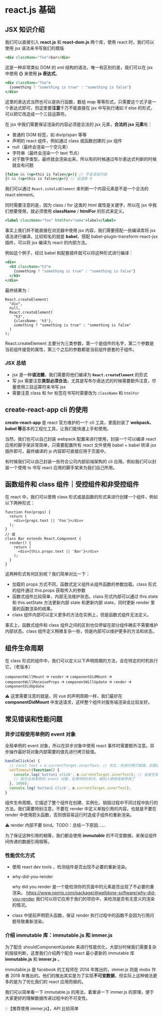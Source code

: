 # react.js 基础

## JSX 知识介绍

我们可以直接引⼊ **react.js** 和 **react-dom.js** 两个库，使⽤ react 时，我们可以使⽤ jsx 语法来书写我们的模版

```html
<div className="foo">bar</div>
```

这是⼀种⾮常类似 DOM 的 xml 结构的语法，唯⼀有区别的是，我们可以在 jsx 中使⽤ **{}** 来使⽤ **js 表达式**。

```jsx
<div className="foo">
  {something ? "something is true" : "something is false"}
</div>
```

这⾥的表达式当然也可以是执⾏函数，数组 map 等等形式，只需要这个式⼦是⼀个表达式即可，但这⾥要**注意**千万不能直接在 jsx 中写执⾏诸如 if else 的形式，可以把它改造成⼀个三⽬运算符。

在 jsx 中我们需要保证渲染的内容必须是合法的 jsx 元素，**合法的 jsx 元素**有：

* 普通的 DOM 标签，如 div/p/span 等等
* 声明的 react 组件，例如通过 class 或函数创建的 jsx 组件
* null（最终会渲染⼀个空元素）
* 字符串（最终会渲染⼀个 text 节点）
* 对于数字类型，最终就会渲染出来，所以有的时候通过布尔表达式判断的时候就会有问题

```jsx
{false && (<p>this is false</p>)} // 不会渲染内容
{0 && (<p>this is false</p>)} // 会渲染 0
```

我们可以通过 `React.isValidElement` 来判断⼀个内容元素是不是⼀个合法的 react element。

同时需要注意的是，因为 class / for 这类的 html 属性是关键字，所以在 jsx 中我们想要使⽤，就必须使⽤ **className** / **htmlFor** 的形式来定义。

```jsx
<label className="foo" htmlFor="name">label</label>
```

事实上我们并不能直接在浏览器中使⽤ jsx 内容，我们需要搭配⼀些编译库将 jsx 语法进⾏编译。⽐较知名的就是 **babel**，搭配 babel-plugin-transform-react-jsx 插件，可以将 jsx 编译为 react 的内部⽅法。

例如这个例⼦，经过 babel 和配套插件就可以将这种形式进⾏编译：

```jsx
<div>
  <h3 className="h3">
    {something ? "something is true" : "something is false"}
  </h3>
</div>
```

最终结果为：

```react
React.createElement(
  "div",
  null,
  React.createElement(
    "h3",
    {className: 'h3'},
    something ? "something is true" : "something is false"
  )
);
```

React.createElement 主要分为三类参数，第⼀个是组件的名字，第⼆个参数是当前组件接受的属性，第三个之后的参数都是当前组件嵌套的⼦组件。

### JSX 总结

* jsx 是⼀种**语法糖**，我们需要将他们编译为 **`React.createElement`** 的形式
* 写 jsx 需要注意**类型必须合法**，尤其是写布尔表达式的时候需要额外注意，尽量使⽤三⽬运算符来书写 jsx
* 需要注意 class 和 for 标签在书写时需要改为 `className` 和 `htmlFor`

## create-react-app cli 的使用

**create-react-app** 是 react 官⽅维护的⼀个 cli ⼯具，⾥⾯封装了 **webpack、babel 等**基本的⼯程化⼯具，让我们能快速上⼿和使⽤。

当然，我们也可以⾃⼰封装 webpack 配置来进⾏使⽤，封装⼀个可以编译 react 应⽤的脚⼿架⾮常简单，只需要配置所有 react ⽂件使⽤ babel + babel 转译 jsx 插件即可，最终编译的 js 内容即可直接应⽤于⻚⾯中。

有时候我们可以⾃⼰封装⼀些符合公司内部前端架构的 cli 应⽤。例如我们可以封装⼀个使⽤ ts 书写 react 应⽤的脚⼿架来为我们⾃⼰所⽤。

## 函数组件和 class 组件｜受控组件和非受控组件

在 react 中，我们可以使⽤ class 形式或是函数的形式来进⾏创建⼀个组件，例如以下两种形式：

```react
function Foo(props) {
  return (
    <div>{props.text || 'Foo'}</div>
  );
}
// 或
class Bar extends React.Component {
  render() {
    return (
      <div>{this.props.text || 'Bar'}</div>
    );
  }
}
```

这两种形式有何区别呢？我们简单对⽐⼀下：

* 加载的 props ⽅式不同，函数式定义组件从组件函数的参数加载。class 形式的组件通过 this.props 获取传⼊的参数
* 函数式组件⽐较简单，内部⽆法维护状态。class 形式内部可以通过 this.state 和 this.setState ⽅法更新内部 state 和更新内部 state，同时更新 render ⾥⾯的函数渲染的结果。
* class 组件内部可以定义更多的⽅法在实例上，但是函数式组件⽆法定义。

事实上，函数式组件和 class 组件之间的区别也仅停留在部分组件确实不需要维护内部状态。class 组件定义稍微复杂⼀些，但是内部可以维护更多的⽅法和状态。

## 组件生命周期

在 class 形式的组件中，我们可以定义以下声明周期的⽅法，会在特定的时机执⾏它。（⽼版本）

`componentWillMount` -> `render` -> `componentDidMount` -> `componentWillReceiveProps` -> `componentWillUpdate` -> `render` -> `componentDidUpdate`

⚠️ 这⾥需要注意的就是，同 vue 的声明周期⼀样，我们最好在 **componentDidMount** 中发送请求，这样整个组件对服务端渲染会⽐较友好。

## 常见错误和性能问题

### 异步过程使用单例的 event 对象

全局单例的 event 对象，所以在异步对象中使⽤ react 事件时需要额外注意。异步操作最好将对象内部需要的值先进⾏拷⻉赋值。

```jsx
handleClick(e) {
  // const text = e.currentTarget.innerText; // 优化：先进⾏拷⻉赋值，后面直接使用 text 即可
  setTimeout(function() {
    console.log('button1 click', e.currentTarget.innerText); // 会发生错误
    // 因为全局单例的 event 对象，在等待的1秒内，被别人使用或者修改了
  }, 1000);
  console.log('button1 click', e.currentTarget.innerText);
}
```

组件⽣命周期，它描述了整个组件在创建、实例化、销毁过程中不同过程中执⾏的⽅法。我们需要特别注意，不要在 render 中定义单独引⽤的内容。也就是不要在 render 中使⽤箭头函数，否则很容易运⾏时造成⼦组件的重新渲染。

⚠️ render 内部不要 bind。TODO：总结一下原因……

为了保证这种引⽤的相等，我们都会使⽤ ***immutable*** 的不可变数据，来保证组件间传递的数据引⽤相等。

### 性能优化方式

* 使⽤ react dev tools ，检测组件是否出现不必要的重新渲染。

* why-did-you-render

  why did you render 是⼀个能检测你的⻚⾯中的元素是否出现了不必要的重渲染。 https://www.npmjs.com/package/@welldone-software/why-did-you-render 我们可以将它应⽤于我们的项⽬中，来检测是否有⽆意义的渲染的情况。

* class 中提前声明箭头函数，保证 render 执⾏过程中的函数不会因为引⽤问题导致重新渲染。

### 介绍 immutable 库：immutable.js 和 immer.js

为了配合 shouldComponentUpdate 来进⾏性能优化，⼤部分时候我们需要复杂的层级判断，这⾥我们介绍两个配合 react 最⼩更新的 immutable 库 **immutable.js** 和 **immer.js** 。

immutable.js 是 facebook 的⼯程师在 2014 年推出的，immer.js 则是 mobx 作者 2018 年推出的。他们的推出其实是为了实现**不可变数据**，但实际上这种做法更多的是为了优化我们的 react 应⽤⽽做的。

我们可以简单看⼀下 immutable.js 的⽤法，着重讲⼀下 immer.js 的原理，便于⼤家更好的理解数据传递过程中的不可变性。

💡【推荐使用 immer.js】，API 比较简单

